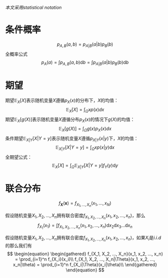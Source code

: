 
*本文采用statistical notation*

# 条件概率

$$
\begin{equation}
p_{A,B}(a,b)=p_{A|B}(a|b)p_B(b)
\end{equation}
$$
全概率公式
$$
\begin{equation}
p_A(a)=\int p_{A,B}(a,b) \text{d}b= \int p_{A|B}(a|b)p_B(b) \text{d}b
\end{equation}
$$



# 期望
期望$\mathbb{E}_{X}\left[ X\right]$表示随机变量$X$遵循$p_X(x)$的分布下，$X$的均值：
$$
\begin{equation}
\mathbb{E}_{X}\left[ X\right] = \int_{\Omega} x p(x) dx
\end{equation}
$$
期望$\mathbb{E}_{X}\left[ g(X)\right]$表示随机变量$X$遵循分布$p_X(x)$的情况下$g(X)$的均值：
$$
\begin{equation}
\mathbb{E}_{X}\left[ g(X)\right] = \int_{\Omega} g(x) p_X(x) dx
\end{equation}
$$
条件期望$\mathbb{E}_{X|Y}\left[ X|Y=y\right]$表示随机变量$X$遵循$p_{X|Y}(x|y)$下，$X$的均值：
$$
\begin{equation}
\mathbb{E}_{X|Y}\left[ X|Y=y\right] = \int_{\Omega} x p(x|y) \text{d}x
\end{equation}
$$
全期望公式：
$$
\begin{equation}
\mathbb{E}_{X}\left[ X\right] = \int_{\Omega} \mathbb{E}_{X|Y}\left[X|Y=y\right] f_Y(y)\text{d}y
\end{equation}
$$


# 联合分布
$$
f_\mathbf{X}(\mathbf{x})=f_{X_1,...,X_n}(x_1, ..., x_N)
$$

假设随机变量$X_1, X_2, ..., X_n$拥有联合密度$f_{X_1, X_2, ..., X_n}(x_1, x_2, ..., x_n)$，那么
$$
\begin{equation}
f_{X_1}(x_1)=\int f_{X_1, X_2, ..., X_n}(x_1, x_2, ..., x_n) \text{d}x_2\text{d}x_3...\text{d}x_n
\end{equation}
$$


假设随机变量$X_1, X_2, ..., X_n$拥有联合密度$f_{X_1, X_2, ..., X_n}(x_1, x_2, ..., x_n)$，如果$X_i$是$i.i.d$的那么我们有
$$
\begin{equation}
    \begin{gathered}
    f_{X_1, X_2, ..., X_n}(x_1, x_2, ..., x_n) = \prod_{i=1}^n f_{X_i}(x_i)\\
    f_{X_1, X_2, ..., X_n|\Theta}(x_1, x_2, ..., x_n|\theta) = \prod_{i=1}^n f_{X_i|\Theta}(x_i|\theta)\\
    \end{gathered}
\end{equation}
$$

